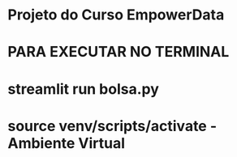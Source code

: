# Projeto do Curso EmpowerData

# PARA EXECUTAR NO TERMINAL
# streamlit run bolsa.py
# source venv/scripts/activate - Ambiente Virtual
